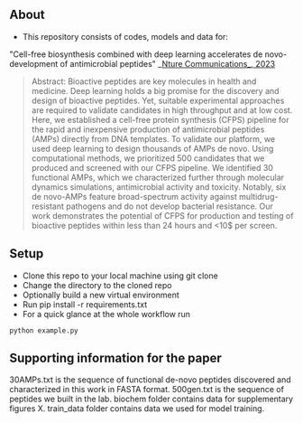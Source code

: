 
## About
* This repository consists of codes, models and data for:

"Cell-free biosynthesis combined with deep learning accelerates de novo-development of antimicrobial peptides"
_[Nture Communications_, 2023](https://www.nature.com/articles/s41467-023-42434-9) 

> Abstract:
Bioactive peptides are key molecules in health and medicine. Deep learning holds a big promise for the discovery and design of bioactive peptides. Yet, suitable experimental approaches are required to validate candidates in high throughput and at low cost. Here, we established a cell-free protein synthesis (CFPS) pipeline for the rapid and inexpensive production of antimicrobial peptides (AMPs) directly from DNA templates. To validate our platform, we used deep learning to design thousands of AMPs de novo. Using computational methods, we prioritized 500 candidates that we produced and screened with our CFPS pipeline. We identified 30 functional AMPs, which we characterized further through molecular dynamics simulations, antimicrobial activity and toxicity. Notably, six de novo-AMPs feature broad-spectrum activity against multidrug-resistant pathogens and do not develop bacterial resistance. Our work demonstrates the potential of CFPS for production and testing of bioactive peptides within less than 24 hours and <10$ per screen.

## Setup


- Clone this repo to your local machine using git clone
- Change the directory to the cloned repo
- Optionally build a new virtual environment
- Run pip install -r requirements.txt
- For a quick glance at the whole workflow run
 ```
 python example.py
 ```

## Supporting information for the paper

30AMPs.txt is the sequence of functional de-novo peptides discovered and characterized in this work in FASTA format.
500gen.txt is the sequence of peptides we built in the lab.
biochem folder contains data for supplementary figures X.
train_data folder contains data we used for model training. 
